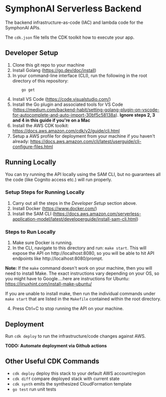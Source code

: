 # SymphonAI Serverless Backend

The backend infrastructure-as-code (IAC) and lambda code for the SymphonAI APIs.

The `cdk.json` file tells the CDK toolkit how to execute your app.

## Developer Setup

1. Clone this git repo to your machine
2. Install Golang (https://go.dev/doc/install)
3. In your command-line interface (CLI), run the following in the root directory of this repository:
   ```
       go get
   ```
4. Install VS Code (https://code.visualstudio.com/)
5. Install the Go plugin and associated tools for VS Code (https://medium.com/backend-habit/setting-golang-plugin-on-vscode-for-autocomplete-and-auto-import-30bf5c58138a). **Ignore steps 2, 3 and 4 in this guide if you're on a Mac**
6. Install the AWS CDK toolkit: https://docs.aws.amazon.com/cdk/v2/guide/cli.html
7. Setup a AWS profile for deployment from your machine if you haven't already: https://docs.aws.amazon.com/cli/latest/userguide/cli-configure-files.html

## Running Locally

You can try running the API locally using the SAM CLI, but no guarantees all the code (like Cognito access etc.) will run properly.

### Setup Steps for Running Locally

1. Carry out all the steps in the _Developer Setup_ section above.
2. Install Docker (https://www.docker.com/)
3. Install the SAM CLI (https://docs.aws.amazon.com/serverless-application-model/latest/developerguide/install-sam-cli.html)

### Steps to Run Locally

1. Make sure Docker is running.
2. In the CLI, navigate to this directory and run: `make start`. This will expose the API on http://localhost:8080, so you will be able to hit API endpoints like http://localhost:8080/prompt.

**Note:** If the `make` command doesn't work on your machine, then you will need to install Make. The exact instructions vary depending on your OS, so you might have to Google....here are instructions for Ubuntu: https://linuxhint.com/install-make-ubuntu/

If you are unable to install make, then run the individual commands under `make start` that are listed in the `Makefile` contained within the root directory.

4. Press Ctrl+C to stop running the API on your machine.

## Deployment

Run `cdk deploy` to run the infrastructure/code changes against AWS.

**TODO: Automate deployment via Github actions**

## Other Useful CDK Commands

- `cdk deploy` deploy this stack to your default AWS account/region
- `cdk diff` compare deployed stack with current state
- `cdk synth` emits the synthesized CloudFormation template
- `go test` run unit tests
